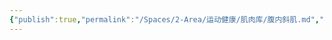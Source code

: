```yaml
---
{"publish":true,"permalink":"/Spaces/2-Area/运动健康/肌肉库/腹内斜肌.md","created":"2025-07-07T18:08:50.570+08:00","modified":"2025-07-09T00:23:33.066+08:00","published":"2025-07-09T00:23:33.066+08:00","cssclasses":""}
---
```


